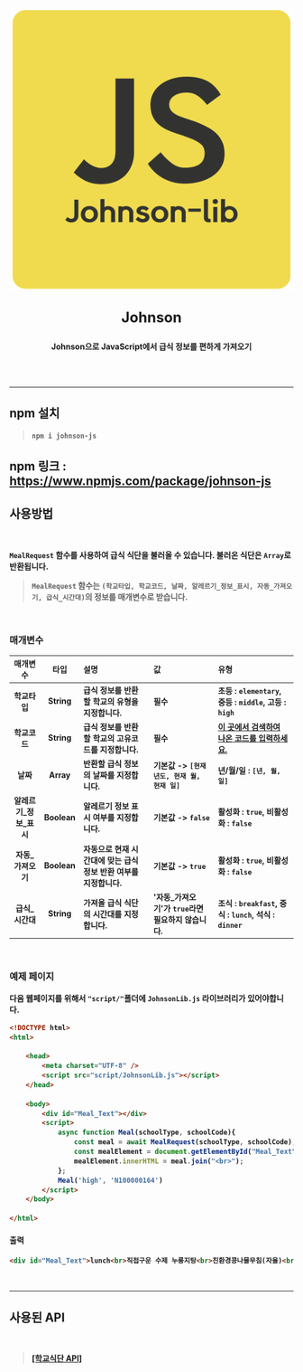 
<p align=center><img src="res/jsjs.png" width="500"></p>

## <big><p align=center><b>Johnson<b></p></big>

<p align=center><b>Johnson으로 JavaScript에서 급식 정보를 편하게 가져오기</b></p>
<br>

<br>

---
## **npm 설치**
> `npm i johnson-js`

npm 링크 : https://www.npmjs.com/package/johnson-js
---
## **사용방법**
<br>

`MealRequest` 함수를 사용하여 급식 식단을 불러올 수 있습니다. 불러온 식단은 `Array`로 반환됩니다.<br>
> `MealRequest` 함수는 `(학교타입, 학교코드, 날짜, 알레르기_정보_표시, 자동_가져오기, 급식_시간대)`의 정보를 매개변수로 받습니다.

<br>

### **매개변수**

|매개변수|타입|설명|값|유형|
|:-------:|:-------:|:-------|:-------|:-------|
|학교타입|String|급식 정보를 반환할 학교의 유형을 지정합니다.|필수|초등 : `elementary`, 중등 : `middle`, 고등 : `high`|
|학교코드|String|급식 정보를 반환할 학교의 고유코드를 지정합니다.|필수|<a href = 'https://schoolmenukr.ml/code/app'>이 곳에서 검색하여 나온 코드를 입력하세요.</a>|
|날짜|Array|반환할 급식 정보의 날짜를 지정합니다.|기본값 -> `[현재 년도, 현재 월, 현재 일]`|년/월/일 : `[년, 월, 일]`|
|알레르기_정보_표시|Boolean|알레르기 정보 표시 여부를 지정합니다.|기본값 -> `false`|활성화 : `true`, 비활성화 : `false`|
|자동_가져오기|Boolean|자동으로 현재 시간대에 맞는 급식 정보 반환 여부를 지정합니다.|기본값 -> `true`|활성화 : `true`, 비활성화 : `false`|
|급식_시간대|String|가져올 급식 식단의 시간대를 지정합니다.|'자동_가져오기'가 `true`라면 필요하지 않습니다.|조식 : `breakfast`, 중식 : `lunch`, 석식 : `dinner`|

<br>

### **예제 페이지**

다음 웹페이지를 위해서 `"script/"`폴더에 `JohnsonLib.js` 라이브러리가 있어야합니다.

```html
<!DOCTYPE html>
<html>

    <head>
        <meta charset="UTF-8" />
        <script src="script/JohnsonLib.js"></script>
    </head>

    <body>
        <div id="Meal_Text"></div>
        <script>
            async function Meal(schoolType, schoolCode){
                const meal = await MealRequest(schoolType, schoolCode);
                const mealElement = document.getElementById("Meal_Text");
                mealElement.innerHTML = meal.join("<br>");
            };
            Meal('high', 'N100000164')
        </script>
    </body>

</html>
```

#### **출력**
```html
<div id="Meal_Text">lunch<br>직접구운 수제 누룽지탕<br>친환경콩나물무침(자율)<br>해물우동볶음면(주찬)<br>수제다코야끼<br>배추김치<br>딸바라떼<br>동물모양찐빵</div>
```

<br>

---
## **사용된 API**
<br>

> <a href = 'https://github.com/5d-jh/school-menu-api'>**[학교식단 API]**</a>